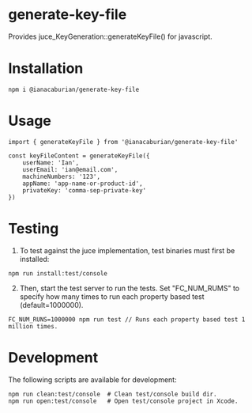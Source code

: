 # generate-key-file

Provides juce_KeyGeneration::generateKeyFile() for javascript.

# Installation

```
npm i @ianacaburian/generate-key-file
```

# Usage

```
import { generateKeyFile } from '@ianacaburian/generate-key-file'

const keyFileContent = generateKeyFile({
    userName: 'Ian',
    userEmail: 'ian@email.com',
    machineNumbers: '123',
    appName: 'app-name-or-product-id',
    privateKey: 'comma-sep-private-key'
})
```

# Testing

1. To test against the juce implementation, test binaries must first be
   installed:

```
npm run install:test/console
```

2. Then, start the test server to run the tests. Set "FC_NUM_RUMS" to specify
   how many times to run each property based test (default=1000000).

```
FC_NUM_RUNS=1000000 npm run test // Runs each property based test 1 million times.
```

# Development

The following scripts are available for development:

```
npm run clean:test/console  # Clean test/console build dir.
npm run open:test/console   # Open test/console project in Xcode.
```
